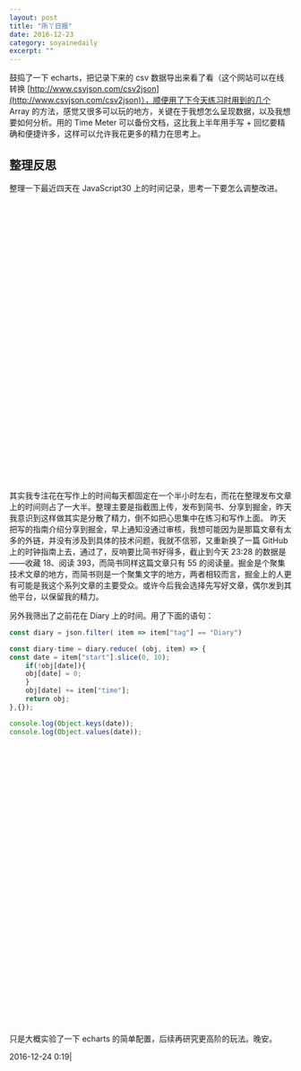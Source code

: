 ```yaml
---
layout: post
title: "所丫日报" 
date: 2016-12-23 
category: soyainedaily 
excerpt: ""
---
```


鼓捣了一下 echarts，把记录下来的 csv 数据导出来看了看（这个网站可以在线转换 [http://www.csvjson.com/csv2json](http://www.csvjson.com/csv2json)），顺便用了下今天练习时用到的几个 Array 的方法，感觉又很多可以玩的地方，关键在于我想怎么呈现数据，以及我想要如何分析。用的 Time Meter 可以备份文档，这比我上半年用手写 + 回忆要精确和便捷许多，这样可以允许我花更多的精力在思考上。

## 整理反思

整理一下最近四天在 JavaScript30 上的时间记录，思考一下要怎么调整改进。

<div id="timeChart" style="width: 100%; height: 500px;"></div>

其实我专注花在写作上的时间每天都固定在一个半小时左右，而花在整理发布文章上的时间则占了一大半。整理主要是指截图上传，发布到简书、分享到掘金，昨天我意识到这样做其实是分散了精力，倒不如把心思集中在练习和写作上面。 昨天把写的指南介绍分享到掘金，早上通知没通过审核，我想可能因为是那篇文章有太多的外链，并没有涉及到具体的技术问题，我就不信邪，又重新换了一篇 GitHub 上的时钟指南上去，通过了，反响要比简书好得多，截止到今天 23:28 的数据是——收藏 18、阅读 393，而简书同样这篇文章只有 55 的阅读量。掘金是个聚集技术文章的地方，而简书则是一个聚集文字的地方，两者相较而言，掘金上的人更有可能是我这个系列文章的主要受众。或许今后我会选择先写好文章，偶尔发到其他平台，以保留我的精力。

另外我筛出了之前花在 Diary 上的时间。用了下面的语句：

````js
const diary = json.filter( item => item["tag"] == "Diary")

const diary-time = diary.reduce( (obj, item) => {
const date = item["start"].slice(0, 10);
	if(!obj[date]){
	obj[date] = 0;
	} 
	obj[date] += item["time"];
	return obj;
},{});

console.log(Object.keys(date));
console.log(Object.values(date));
````

<div id="diaryChart" style="width: 100%; height: 500px;"></div>

只是大概实验了一下 echarts 的简单配置，后续再研究更高阶的玩法。晚安。

2016-12-24 0:19|

<!--<script src="//cdn.bootcss.com/echarts/3.3.2/echarts.common.min.js"></script>-->
<script src="/diary/js/echarts.common.min.js"></script>

<script>
var timeChart = echarts.init(document.getElementById('timeChart'));
  timeChart.title = 'JavaScript30 - 时间记录堆叠柱状图（12.20-12.23）';

var option = {
    tooltip : {
        trigger: 'axis',
        axisPointer : {            // 坐标轴指示器，坐标轴触发有效
            type : 'shadow'        // 默认为直线，可选为：'line' | 'shadow'
        }
    },
    legend: {
        data:['练习','写作','应用', '整理', '问题', '其它']
    },
    grid: {
        left: '3%',
        right: '4%',
        bottom: '3%',
        containLabel: true
    },
    xAxis : [
        {
            type : 'category',
            data : ['12.20','12.21','12.22','12.23']
        }
    ],
    yAxis : [
        {
            type : 'value'
        }
    ],
    series : [
        {
            name:'练习',
            type:'bar',
			stack:'in',
            data:[3.114, 3.829, 1.374, 1.602]
        },
        {
            name:'写作',
            type:'bar',
			stack:'in',
            data:[1.615, 1.187, 1.535, 1.205]
        },
        {
            name:'整理',
            type:'bar',
			stack:'out',
            data:[0.386, 2.68, 0.77, 0.657]
        },
        {
            name:'其它',
            type:'bar',
			stack:'out',
            data:[2.265, 0, 0.941, 1.25]
        }
    ]
};
timeChart.setOption(option);

var diaryChart = echarts.init(document.getElementById('diaryChart'));
diaryChart.title = 'Diary 时间记录';

var diaryOption  = {
    tooltip: {
        trigger: 'axis'
    },
    toolbox: {
        feature: {
            magicType: {show: true, type: ['line', 'bar']}
        }
    },
    legend: {
        data:['Time in Diary']
    },
    xAxis: [
        {
            type: 'category',
            data: ["2016-12-09","2016-12-08","2016-12-07","2016-12-06","2016-12-05","2016-12-04","2016-12-03","2016-12-02","2016-12-01","2016-11-30","2016-11-29"].reverse()
        }
    ],
    yAxis: [
        {
            type: 'value',
            name: 'Time',
            min: 0
        }
    ],
    series: [
        {
            name:'Time in Diary',
            type:'bar',
            data:[1.6219999999999999, 4.6979999999999995, 3.4670000000000005, 0.588, 0.893, 3.196, 1.918, 2.199, 5.501, 6.6240000000000006, 2.033].reverse(),
            itemStyle: {
                normal: {
                    color: '#e78b91',
                    shadowBlur: 20,
                    shadowColor: 'rgba(0, 0, 0, 0.3)'
                }
            }
        }
    ]
};

diaryChart.setOption(diaryOption);
</script>